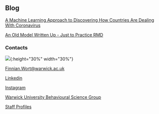 ## Blog 

[A Machine Learning Approach to Discovering How Countries Are Dealing With Coronavirus](COVID_model_1.md) 

[An Old Model Written Up - Just to Practice RMD](IBDm_md.md)

### Contacts

![](image0.jpeg){:height="30%" width="30%"}

[Finnian.Wort@warwick.ac.uk]()

[Linkedin](https://www.linkedin.com/in/finnian-wort-20242917a)

[Instagram](https://www.instagram.com/finnstagram3/?hl=en)

[Warwick University Behavioural Science Group](https://warwick.ac.uk/fac/sci/psych/research/behaviouralscience)

[Staff Profiles](https://warwick.ac.uk/fac/sci/psych/people/phd/staffprofiles)

